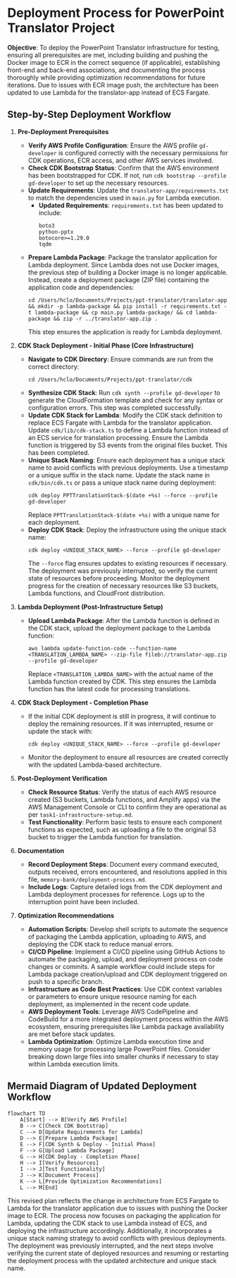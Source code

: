 # Deployment Process for PowerPoint Translator Project

**Objective**: To deploy the PowerPoint Translator infrastructure for testing, ensuring all prerequisites are met, including building and pushing the Docker image to ECR in the correct sequence (if applicable), establishing front-end and back-end associations, and documenting the process thoroughly while providing optimization recommendations for future iterations. Due to issues with ECR image push, the architecture has been updated to use Lambda for the translator-app instead of ECS Fargate.

## Step-by-Step Deployment Workflow

1. **Pre-Deployment Prerequisites**
   - **Verify AWS Profile Configuration**: Ensure the AWS profile `gd-developer` is configured correctly with the necessary permissions for CDK operations, ECR access, and other AWS services involved.
   - **Check CDK Bootstrap Status**: Confirm that the AWS environment has been bootstrapped for CDK. If not, run `cdk bootstrap --profile gd-developer` to set up the necessary resources.
   - **Update Requirements**: Update the `translator-app/requirements.txt` to match the dependencies used in `main.py` for Lambda execution.
     - **Updated Requirements**: `requirements.txt` has been updated to include:
       ```
       boto3
       python-pptx
       botocore>=1.29.0
       tqdm
       ```
   - **Prepare Lambda Package**: Package the translator application for Lambda deployment. Since Lambda does not use Docker images, the previous step of building a Docker image is no longer applicable. Instead, create a deployment package (ZIP file) containing the application code and dependencies:
     ```
     cd /Users/hclo/Documents/Projects/ppt-translator/translator-app && mkdir -p lambda-package && pip install -r requirements.txt -t lambda-package && cp main.py lambda-package/ && cd lambda-package && zip -r ../translator-app.zip .
     ```
     This step ensures the application is ready for Lambda deployment.

2. **CDK Stack Deployment - Initial Phase (Core Infrastructure)**
   - **Navigate to CDK Directory**: Ensure commands are run from the correct directory:
     ```
     cd /Users/hclo/Documents/Projects/ppt-translator/cdk
     ```
   - **Synthesize CDK Stack**: Run `cdk synth --profile gd-developer` to generate the CloudFormation template and check for any syntax or configuration errors. This step was completed successfully.
   - **Update CDK Stack for Lambda**: Modify the CDK stack definition to replace ECS Fargate with Lambda for the translator application. Update `cdk/lib/cdk-stack.ts` to define a Lambda function instead of an ECS service for translation processing. Ensure the Lambda function is triggered by S3 events from the original files bucket. This has been completed.
   - **Unique Stack Naming**: Ensure each deployment has a unique stack name to avoid conflicts with previous deployments. Use a timestamp or a unique suffix in the stack name. Update the stack name in `cdk/bin/cdk.ts` or pass a unique stack name during deployment:
     ```
     cdk deploy PPTTranslationStack-$(date +%s) --force --profile gd-developer
     ```
     Replace `PPTTranslationStack-$(date +%s)` with a unique name for each deployment.
   - **Deploy CDK Stack**: Deploy the infrastructure using the unique stack name:
     ```
     cdk deploy <UNIQUE_STACK_NAME> --force --profile gd-developer
     ```
     The `--force` flag ensures updates to existing resources if necessary. The deployment was previously interrupted, so verify the current state of resources before proceeding. Monitor the deployment progress for the creation of necessary resources like S3 buckets, Lambda functions, and CloudFront distribution.

3. **Lambda Deployment (Post-Infrastructure Setup)**
   - **Upload Lambda Package**: After the Lambda function is defined in the CDK stack, upload the deployment package to the Lambda function:
     ```
     aws lambda update-function-code --function-name <TRANSLATION_LAMBDA_NAME> --zip-file fileb://translator-app.zip --profile gd-developer
     ```
     Replace `<TRANSLATION_LAMBDA_NAME>` with the actual name of the Lambda function created by CDK. This step ensures the Lambda function has the latest code for processing translations.

4. **CDK Stack Deployment - Completion Phase**
   - If the initial CDK deployment is still in progress, it will continue to deploy the remaining resources. If it was interrupted, resume or update the stack with:
     ```
     cdk deploy <UNIQUE_STACK_NAME> --force --profile gd-developer
     ```
   - Monitor the deployment to ensure all resources are created correctly with the updated Lambda-based architecture.

5. **Post-Deployment Verification**
   - **Check Resource Status**: Verify the status of each AWS resource created (S3 buckets, Lambda functions, and Amplify apps) via the AWS Management Console or CLI to confirm they are operational as per `task1-infrastructure-setup.md`.
   - **Test Functionality**: Perform basic tests to ensure each component functions as expected, such as uploading a file to the original S3 bucket to trigger the Lambda function for translation.

6. **Documentation**
   - **Record Deployment Steps**: Document every command executed, outputs received, errors encountered, and resolutions applied in this file, `memory-bank/deployment-process.md`.
   - **Include Logs**: Capture detailed logs from the CDK deployment and Lambda deployment processes for reference. Logs up to the interruption point have been included.

7. **Optimization Recommendations**
   - **Automation Scripts**: Develop shell scripts to automate the sequence of packaging the Lambda application, uploading to AWS, and deploying the CDK stack to reduce manual errors.
   - **CI/CD Pipeline**: Implement a CI/CD pipeline using GitHub Actions to automate the packaging, upload, and deployment process on code changes or commits. A sample workflow could include steps for Lambda package creation/upload and CDK deployment triggered on push to a specific branch.
   - **Infrastructure as Code Best Practices**: Use CDK context variables or parameters to ensure unique resource naming for each deployment, as implemented in the recent code update.
   - **AWS Deployment Tools**: Leverage AWS CodePipeline and CodeBuild for a more integrated deployment process within the AWS ecosystem, ensuring prerequisites like Lambda package availability are met before stack updates.
   - **Lambda Optimization**: Optimize Lambda execution time and memory usage for processing large PowerPoint files. Consider breaking down large files into smaller chunks if necessary to stay within Lambda execution limits.

## Mermaid Diagram of Updated Deployment Workflow

```mermaid
flowchart TD
    A[Start] --> B[Verify AWS Profile]
    B --> C[Check CDK Bootstrap]
    C --> D[Update Requirements for Lambda]
    D --> E[Prepare Lambda Package]
    E --> F[CDK Synth & Deploy - Initial Phase]
    F --> G[Upload Lambda Package]
    G --> H[CDK Deploy - Completion Phase]
    H --> I[Verify Resources]
    I --> J[Test Functionality]
    J --> K[Document Process]
    K --> L[Provide Optimization Recommendations]
    L --> M[End]
```

This revised plan reflects the change in architecture from ECS Fargate to Lambda for the translator application due to issues with pushing the Docker image to ECR. The process now focuses on packaging the application for Lambda, updating the CDK stack to use Lambda instead of ECS, and deploying the infrastructure accordingly. Additionally, it incorporates a unique stack naming strategy to avoid conflicts with previous deployments. The deployment was previously interrupted, and the next steps involve verifying the current state of deployed resources and resuming or restarting the deployment process with the updated architecture and unique stack name.